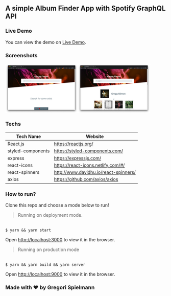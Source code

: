 ## A simple Album Finder App with Spotify GraphQL API

### Live Demo

You can view the demo on [Live Demo](https://album-finder-spotify.netlify.com/).

### Screenshots

<div style="display: flex; flex-direction: row; width: 100%">
  <img src="./screenshots/screenshot0.png" width="45%"></img>
  <img src="./screenshots/screenshot1.png" width="45%"></img>
</div>

### Techs

| Tech Name         | Website                               |
| ----------------- | ------------------------------------- |
| React.js          | https://reactjs.org/                  |
| styled-components | https://styled-components.com/        |
| express           | https://expressjs.com/                |
| react-icons       | https://react-icons.netlify.com/#/    |
| react-spinners    | http://www.davidhu.io/react-spinners/ |
| axios             | https://github.com/axios/axios        |

### How to run?

Clone this repo and choose a mode below to run!

> Running on deployment mode.<br />

```

$ yarn && yarn start

```

Open [http://localhost:3000](http://localhost:3000) to view it in the browser.

> Running on production mode

```

$ yarn && yarn build && yarn server

```

Open [http://localhost:9000](http://localhost:9000) to view it in the browser.

### Made with :heart: by Gregori Spielmann
